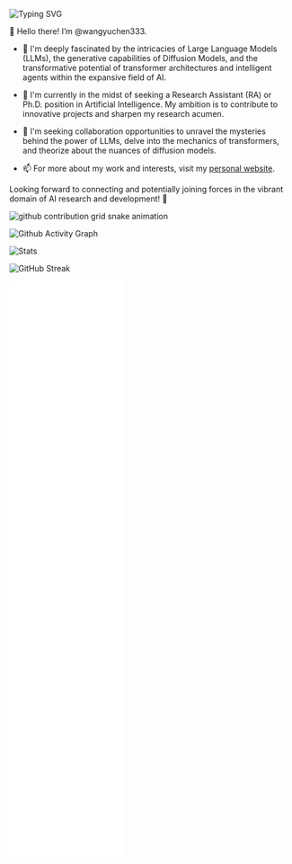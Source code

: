 ![Typing SVG](https://readme-typing-svg.demolab.com/?lines=Yuchen+Wang;03+03+2003)

👋 Hello there! I’m @wangyuchen333.

- 👀 I'm deeply fascinated by the intricacies of Large Language Models (LLMs), the generative capabilities of Diffusion Models, and the transformative potential of transformer architectures and intelligent agents within the expansive field of AI.

- 🌱 I'm currently in the midst of seeking a Research Assistant (RA) or Ph.D. position in Artificial Intelligence. My ambition is to contribute to innovative projects and sharpen my research acumen.

- 💞️ I'm seeking collaboration opportunities to unravel the mysteries behind the power of LLMs, delve into the mechanics of transformers, and theorize about the nuances of diffusion models.

- 📫 For more about my work and interests, visit my [personal website](https://wangyuchen333.github.io/).

Looking forward to connecting and potentially joining forces in the vibrant domain of AI research and development! 🌟

<picture>
  <source media="(prefers-color-scheme: dark)" srcset="https://raw.githubusercontent.com/Peter-JXL/wangyuchen333/output/github-contribution-grid-snake-dark.svg">
  <source media="(prefers-color-scheme: light)" srcset="https://raw.githubusercontent.com/Peter-JXL/wangyuchen333/output/github-contribution-grid-snake.svg">
  <img alt="github contribution grid snake animation" src="https://raw.githubusercontent.com/Peter-JXL/wangyuchen333/output/github-contribution-grid-snake.svg">
</picture>

![Github Activity Graph](https://github-readme-activity-graph.vercel.app/graph?username=wangyuchen333)

![Stats](https://github-immortality.vercel.app/api?username=wangyuchen333)

![GitHub Streak](https://streak-stats.demolab.com/?user=wangyuchen333)

![Metrics](/github-metrics.svg)
